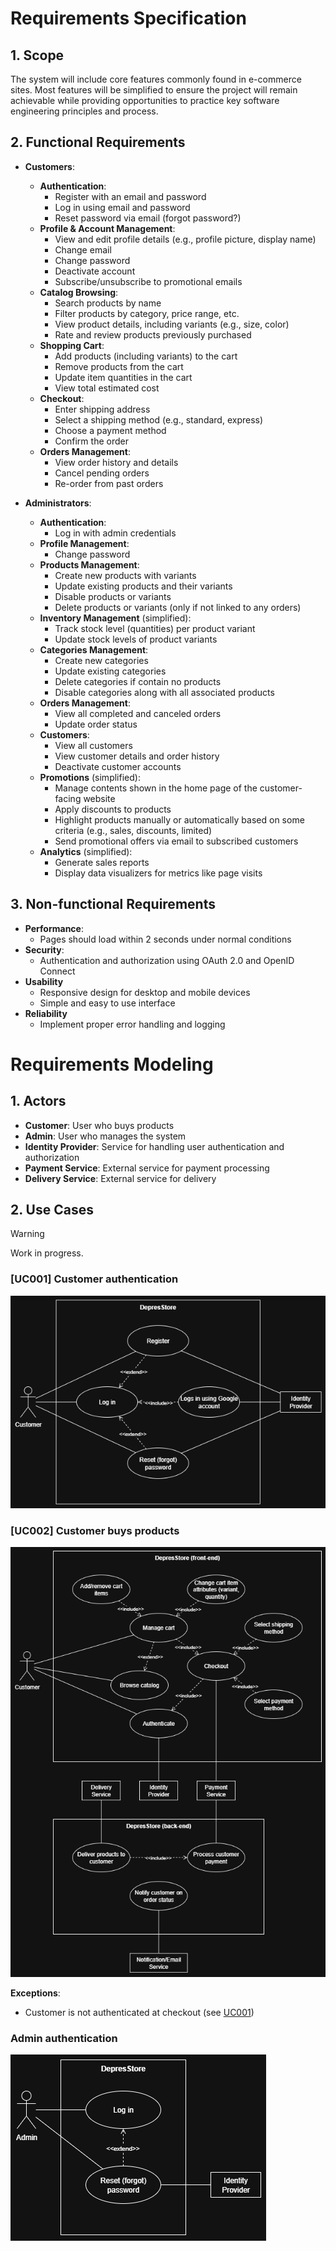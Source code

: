 # Requirements Specification

## 1. Scope

The system will include core features commonly found in e-commerce sites. Most features will be simplified to ensure the project will remain achievable while providing opportunities to practice key software engineering principles and process.

## 2. Functional Requirements

- **Customers**:

  - **Authentication**:
    - Register with an email and password
    - Log in using email and password
    - Reset password via email (forgot password?)
  - **Profile & Account Management**:
    - View and edit profile details (e.g., profile picture, display name)
    - Change email
    - Change password
    - Deactivate account
    - Subscribe/unsubscribe to promotional emails
  - **Catalog Browsing**:
    - Search products by name
    - Filter products by category, price range, etc.
    - View product details, including variants (e.g., size, color)
    - Rate and review products previously purchased
  - **Shopping Cart**:
    - Add products (including variants) to the cart
    - Remove products from the cart
    - Update item quantities in the cart
    - View total estimated cost
  - **Checkout**:
    - Enter shipping address
    - Select a shipping method (e.g., standard, express)
    - Choose a payment method
    - Confirm the order
  - **Orders Management**:
    - View order history and details
    - Cancel pending orders
    - Re-order from past orders

- **Administrators**:

  - **Authentication**:
    - Log in with admin credentials
  - **Profile Management**:
    - Change password
  - **Products Management**:
    - Create new products with variants
    - Update existing products and their variants
    - Disable products or variants
    - Delete products or variants (only if not linked to any orders)
  - **Inventory Management** (simplified):
    - Track stock level (quantities) per product variant
    - Update stock levels of product variants
  - **Categories Management**:
    - Create new categories
    - Update existing categories
    - Delete categories if contain no products
    - Disable categories along with all associated products
  - **Orders Management**:
    - View all completed and canceled orders
    - Update order status
  - **Customers**:
    - View all customers
    - View customer details and order history
    - Deactivate customer accounts
  - **Promotions** (simplified):
    - Manage contents shown in the home page of the customer-facing website
    - Apply discounts to products
    - Highlight products manually or automatically based on some criteria (e.g., sales, discounts, limited)
    - Send promotional offers via email to subscribed customers
  - **Analytics** (simplified):
    - Generate sales reports
    - Display data visualizers for metrics like page visits

## 3. Non-functional Requirements

- **Performance**:
  - Pages should load within 2 seconds under normal conditions
- **Security**:
  - Authentication and authorization using OAuth 2.0 and OpenID Connect
- **Usability**
  - Responsive design for desktop and mobile devices
  - Simple and easy to use interface
- **Reliability**
  - Implement proper error handling and logging

# Requirements Modeling

## 1. Actors

- **Customer**: User who buys products
- **Admin**: User who manages the system
- **Identity Provider**: Service for handling user authentication and authorization
- **Payment Service**: External service for payment processing
- **Delivery Service**: External service for delivery

## 2. Use Cases

> [!WARNING]
> Work in progress.

### [UC001] Customer authentication

![UseCase: CustomerAuthenticates](/media/diagrams/UC_CustomerAuthentication.png)

### [UC002] Customer buys products

![UseCase: CustomerBuysProducts](/media/diagrams/UC_CustomerBuysProducts.png)

**Exceptions**:

- Customer is not authenticated at checkout (see [UC001](#uc001-customer-authentication))

### Admin authentication

![UseCase: AdminAuthentication](/media/diagrams/UC_AdminAuthenticationpng.png)
